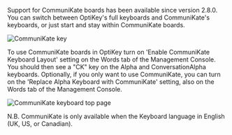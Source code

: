 Support for CommuniKate boards has been available since version 2.8.0. You can switch between OptiKey's full keyboards and CommuniKate's keyboards, or just start and stay within CommuniKate boards.

![CommuniKate key](https://github.com/JuliusSweetland/OptiKey/blob/gh-pages/images/Keyboard_CommuniKate_Top_Page.png)

To use CommuniKate boards in OptiKey turn on 'Enable CommuniKate Keyboard Layout' setting on the Words tab of the Management Console. You should then see a "CK" key on the Alpha and ConversationAlpha keyboards. Optionally, if you only want to use CommuniKate, you can turn on the 'Replace Alpha Keyboard with CommuniKate' setting, also on the Words tab of the Management Console.

![CommuniKate keyboard top page](https://github.com/JuliusSweetland/OptiKey/blob/gh-pages/images/Accessing_CommuniKate_From_Alpha_Keyboard.png)

N.B. CommuniKate is only available when the Keyboard language in English (UK, US, or Canadian).